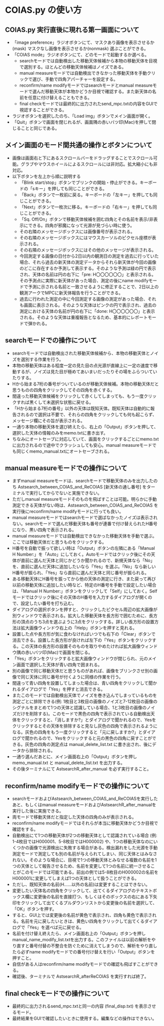 # COIAS.py の使い方

## COIAS.py 実行直後に現れる第一画面について

- 「image preference」ラジオボタンにて、マスクあり画像を表示させるか(mask) マスクなし画像を表示させるか(nonmask) 選ぶことができる。
- 「COIAS mode」ラジオボタンにて、どのモードで起動するか選べる。
  - searchモードでは自動検出した移動天体候補から本物の移動天体を目視で選別する。ほとんどの移動天体候補はノイズである。
  - manual measureモードでは自動検出できなかった移動天体を手動クリックで選び、手動で四角アパーチャーを設定する。
  - reconfirm/name modifyモードではsearchモードとmanual measureモードで選んだ移動天体が本物かどうか目視で確認する。また新天体の名前を任意に付け替えることもできる。
  - final checkモードでは最終的に出力されたsend_mpc.txtの内容をGUIで視認することができる。
- ラジオボタンを選択したのち、「Load img」ボタンでメイン画面が開く。
- 「Quit」ボタンで画面を閉じれるが、画面隅の赤いバツ印(Mac)を押して閉じることと同じである。

## メイン画面のモード間共通の操作とボタンについて
- 画像は画面右と下にあるスクロールバーをドラッグすることでスクロール可能。グラブやマウスホイールによるスクロールには非対応。拡大縮小にも非対応。
- 以下ボタンを左上から順に説明する
  - 「Blink start/stop」ボタンでブリンクの開始・停止ができる。キーボードの「sキー」を押しても同じことができる。
  - 「Back」ボタンで一枚前に戻る。キーボードの「左キー」を押しても同じことができる。
  - 「Next」ボタンで一枚次に移る。キーボードの「右キー」を押しても同じことができる。
  - 「Sq. Off/On」ボタンで移動天体候補を囲む四角とその名前を表示/非表示にできる。四角が邪魔になって光源が見づらい時に使う。
  - その右隣のメッセージボックスには画像番号が表示される。
  - その右隣のメッセージボックスにはマウスカーソルのピクセル座標が表示される。
  - その右隣のメッセージボックスにはその他のメッセージが表示される。
  - 今回測定する画像の日付から2日以内の観測日の測定を過去に行っていた場合、それら過去の新天体の測定データからそれら新天体が今回の画像のどこに存在するか予測して表示する。そのような予測は緑の円で表示され、天体の名前は円の右下に「pre: H〇〇〇〇〇〇」と表示される。その予測点に実際に新天体があった場合、測定の後にname modifyモードで予測に示される名前と一致させるように修正することで、2日以上の観測アークでMPCに新天体報告を行うことができる。
  - 過去に行われた測定の中に今回測定する画像の測定があった場合、それも画面に表示される。そのような天体はピンクの円で表示され、過去の測定における天体の名前が円の右下に「done: H〇〇〇〇〇〇」と表示される。そのような天体は重複報告となるため、基本的にレポートモードで弾かれる。

## searchモードでの操作について
- searchモードでは自動検出された移動天体候補から、本物の移動天体とノイズを選別する作業を行う。
- 本物の移動天体はある程度一定の見た目の点光源が直線上に一定の速度で移動するが、ノイズは見た目が極めてあいまいだったりその場をふらついていたりする。
- Hから始まる7桁の番号がついているのが移動天体候補。本物の移動天体だと思うものの四角をクリックしてその四角を赤くする。
- 間違った移動天体候補をクリックして赤くしてしまっても、もう一度クリックすれば黒くして未選択な状態に戻せる。
- 「Hから始まる7桁の番号」以外の天体は既知天体。既知天体は自動的に報告されるので選択は不要で、それらの四角をクリックしても何も起こらず、メッセージ欄にその旨が表示される。
- 一通り本物の移動天体を選び終えたら、右上の「Output」ボタンを押して、選択した天体の情報のみをmemo.txtに書き出す。
- ちなみにオートセーブに対応していて、画面をクリックするごとにmemo.txtに出力されるので途中でクラッシュしても安心。manual measureモードでも同じくmemo_manual.txtにオートセーブされる。

## manual measureモードでの操作について
- まずmanual measureモードは、searchモードで移動天体のみを出力したのち Astsearch_between_COIAS_and_ReCOIAS [新天体の通し番号] をターミナルで実行してからでないと実施できない。
- ただしmanual measureモードそのものを飛ばすことは可能。明らかに手動測定できる天体がない時は、Astsearch_between_COIAS_and_ReCOIAS を実行後にreconfirm/name modifyモードに行っても良い。
- manual measureモードではsearchモードで選ばなかったノイズは表示されない。searchモードで選んだ移動天体も番号が連番で付け替えられたH番号になり、黒い四角で表示される。
- manual measureモードでは自動検出できなかった移動天体を手動で選ぶ。ここでは移動天体だと思うものをクリックする。
- H番号を自動で振って欲しい時は「Output」ボタンの左隣にある「Manual H Number:」を「Auto」にしておく。Autoモードではクリック後にその天体が直前に選んだ天体と同じかどうか聞かれるので、新規天体なら「No」を、直前に選んだ天体に追加したいなら「Yes」を選ぶ。「No」なら新しいH番号が振られ、「Yes」なら直前に選んだ天体と同じ番号が振られる。
- ある移動天体にH番号を振ってから他の天体の測定に行き、また戻って再び以前の移動天体に追加したい時など、特定のH番号を手動で設定したい場合は、「Manual H Number:」ボタンをクリックして「Self」にしておく。Selfモードではクリック後にその天体のH番号を入力するダイアログが開くので、設定したい番号を打ち込む。
- ダイアログの選択ボタンを押すと、クリックしたピクセル周辺の拡大画像が別ウィンドウで表示される。拡大した移動天体を長方形で囲むために、長方形の頂点のうち3点を選ぶように3点をクリックする。詳しい長方形の設置方法は拡大画像ウィンドウ右上の「Help」ボタンを押すと見れる。
- 設置した点や長方形が気に食わなければいつでも右下の「Clear」ボタンで消去できる。設置した長方形が良ければ左下の「Yes」ボタンをクリックする。この天体の長方形の設置そのものを取りやめたければ拡大画像ウィンドウ隅の赤いバツ印(Mac)で画面を閉じる。
- 「Yes」ボタンをクリックすると拡大画像ウィンドウが閉じられ、元のメイン画面で選択した天体が青い四角で囲まれる。
- 別の画像で同じ移動天体だと思うものがあれば、画像をブリンクさせ別の画像で同じ天体に同じ番号が付くように同様の作業を行う。
- 間違って青い四角を設置してしまった場合は、青い四角をクリックして聞かれるダイアログで「Yes」を押すと消去できる。
- またこのモードでは自動検出天体でノイズを巻き込んでしまっているものを測定ごとに排除できる(例: 1枚目と3枚目の画像のノイズと7-12枚目の画像のシグナルをまとめて1つの天体と認識している場合、1と3枚目の画像のノイズだけを削除する)。このモードで黒色の四角で表示されている自動検出天体をクリックすると、「消しますか?」とダイアログで聞かれるので、Yesをクリックするとその天体を排除すると見なし灰色の四角で表示されるようになる。灰色の四角をもう一度クリックすると「元に戻しますか?」とダイアログで聞かれるので、Yesをクリックすると元の黒色の四角に戻すことができる。灰色の四角の測定点は manual_delete_list.txt に書き出され、後にデータから排除される。
- 一通り選んだあとに、メイン画面右上の「Output」ボタンを押し memo_manual.txt と manual_delete_list.txt を出力する。
- その後ターミナルにて AstsearchR_after_manual を必ず実行すること。

## reconfirm/name modifyモードでの操作について
- searchモードおよびAstsearch_between_COIAS_and_ReCOIASを実行したあと、もしくはmanual measureモードおよびAstsearchR_after_manualを実行した後に実施できる。
- 両モードで移動天体だと指定した天体の四角のみが表示される。
- reconfirm/name modifyモードではそれらが本当に移動天体かどうか目視で確認をする。
- 自動検出にて1つの移動天体が2つの移動天体として認識されている場合 (例: 1-4枚目ではH000001、5-8枚目ではH000002) や、1つの移動天体なのにいくつかの画像で光源検出に失敗する場合がある。検出漏れをした光源を手動測定モードで測定しても別の名前が与えられてしまい、同じ天体とはみなされない。そのような場合に、目視で1つの移動天体とみなせる複数の名前を1つの天体として報告させるため、名前を変更して1つの名前に統一させることがこのモードでは可能である。前出の例では5-8枚目のH000002の名前をH000001に変更してしまえば1つの天体として扱うことができる。
- ただし、既知天体の名前(H......以外の名前)は変更することはできない。
- 変更したい天体名の四角をクリックして、出てくるダイアログのテキストボックス欄に変更後の名前を直接打つ、もしくはそのボックスの右にある下矢印をクリックして出てくるプルダウンリストから変更後の名前を選択して、「OK」ボタンを押す。
- すると、GUI上では変更後の名前が黄色で表示され、四角も黄色で表示される。名前を元に戻したいときは、黄色い四角をクリックして出てくるダイアログで「Yes」を選べば元に戻せる。
- 名前を付け替え終えたら、メイン画面右上の「Output」ボタンを押しmanual_name_modify_list.txtを出力する。このファイルは以前の解析をやり直すと番号付替の不整合を防ぐために消えてしまうので、解析をやり直したら必ずname modifyモードでの番号付け替えを行い「Output」ボタンを押すこと。
- 自信がある人はreconfirm/name modifyモードでの確認も飛ばすことができる。
- 確認後、ターミナルで AstsearchR_afterReCOIAS を実行すれば終了。

## final checkモードでの操作について
- 最終的に出力されるsend_mpc.txtと同一の内容 (final_disp.txt) を表示させるモード。
- 最終結果をGUIで確認したいときに使用する。編集などの操作はできない。